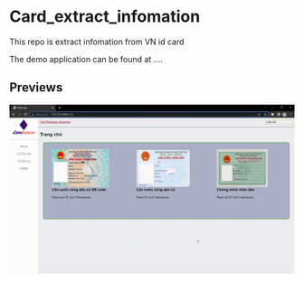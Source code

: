 # Card_extract_infomation
This repo is extract infomation from VN id card

The demo application can be found at ....
## Previews
![](https://github.com/BauPi9299/Card_extract_infomation/blob/main/Flask%20app%20gif.gif)
